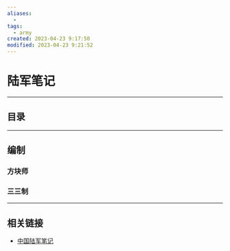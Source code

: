```yaml
---
aliases:
  - 
tags:
  - army
created: 2023-04-23 9:17:50
modified: 2023-04-23 9:21:52
---
```

# 陆军笔记

---

## 目录

---

## 编制

### 方块师

### 三三制

---

## 相关链接

* [中国陆军笔记](./Army_Note_zh.md)

